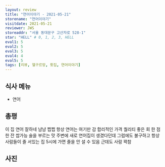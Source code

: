 ```yaml
---
layout: review
title: "연어이야기 - 2021-05-21"
storename: "연어이야기"
visitdate: 2021-05-21
reviewer: JWS
storeaddr: "서울 동대문구 고산자로 528-1"
star: "HELL" # 0, 1, 2, 3, HELL
eval1: 5
eval2: 5
eval3: 5
eval4: 4
eval5: 5
tags: [리뷰, 헬구르망, 횟집, 연어이야기]
---
```


## 식사 메뉴

- 연어

## 총평

이 집 연어 잘하네
냠냠 쩝쩝 항상 연어는 여기만 감
합리적인 가격 퀄리티 좋은 회
한 점 한 잔 쌉가능 술을 부르는 맛
주변에 새로 연어집이 생겼다던데 그럼에도 불구하고 항상 사람들이 줄 서있는 집
5시에 가면 줄을 안 설 수 있음 근데도 사람 꽉참

## 사진


